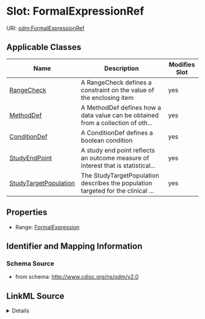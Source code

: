 # Slot: FormalExpressionRef

URI: [odm:FormalExpressionRef](http://www.cdisc.org/ns/odm/v2.0/FormalExpressionRef)



<!-- no inheritance hierarchy -->




## Applicable Classes

| Name | Description | Modifies Slot |
| --- | --- | --- |
[RangeCheck](RangeCheck.md) | A RangeCheck defines a constraint on the value of the enclosing item |  yes  |
[MethodDef](MethodDef.md) | A MethodDef defines how a data value can be obtained from a collection of oth... |  yes  |
[ConditionDef](ConditionDef.md) | A ConditionDef defines a boolean condition |  yes  |
[StudyEndPoint](StudyEndPoint.md) | A study end point reflects an outcome measure of interest that is statistical... |  yes  |
[StudyTargetPopulation](StudyTargetPopulation.md) | The StudyTargetPopulation describes the population targeted for the clinical ... |  yes  |







## Properties

* Range: [FormalExpression](FormalExpression.md)





## Identifier and Mapping Information







### Schema Source


* from schema: http://www.cdisc.org/ns/odm/v2.0




## LinkML Source

<details>
```yaml
name: FormalExpressionRef
from_schema: http://www.cdisc.org/ns/odm/v2.0
rank: 1000
identifier: false
alias: FormalExpressionRef
domain_of:
- RangeCheck
- MethodDef
- ConditionDef
- StudyEndPoint
- StudyTargetPopulation
range: FormalExpression

```
</details>